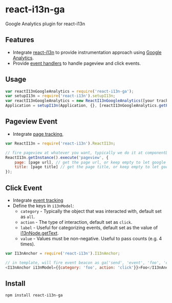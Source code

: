 # react-i13n-ga

Google Analytics plugin for react-i13n

## Features
 * Integrate [react-i13n](https://github.com/yahoo/react-i13n) to provide instrumentation approach using [Google Analytics](http://www.google.com/analytics/).
 * Provide [event handlers](https://github.com/yahoo/react-i13n/blob/master/docs/guides/createPlugins.md) to handle pageview and click events.

## Usage
```js
var reactI13nGoogleAnalytics = require('react-i13n-ga');
var setupI13n = require('react-i13n').setupI13n;
var reactI13nGoogleAnalytics = new ReactI13nGoogleAnalytics([your tracking id]); 
Application = setupI13n(Application, {}, [reactI13nGoogleAnalytics.getPlugin()]);
```

## Pageview Event
 * Integrate [page tracking](https://developers.google.com/analytics/devguides/collection/analyticsjs/pages), 

```js
var ReactI13n = require('react-i13n').ReactI13n;

// fire pageview at whatever you want, typically we do it at componentDidMount
ReactI13n.getInstance().execute('pageview', {
    page: [page url], // get the page url, or keep empty to let google analytics handle it
    title: [page title] // get the page title, or keep empty to let google analytics handle it
});
```

## Click Event
 * Integrate [event tracking](https://developers.google.com/analytics/devguides/collection/analyticsjs/events)
 * Define the keys in `i13nModel`:
    * `category` - Typically the object that was interacted with, default set as `all`.
    * `action` - The type of interaction, default set as `click`.
    * `label` - Useful for categorizing events, default set as the value of [i13nNode.getText](https://github.com/yahoo/react-i13n/blob/master/docs/api/I13nNode.md#gettexttarget).
    * `value` - Values must be non-negative. Useful to pass counts (e.g. 4 times).

```js
var I13nAnchor = require('react-i13n').I13nAnchor;

// in template, will fire event beacon as ga('send', 'event', 'foo', 'click', 'Foo');
<I13nAnchor i13nModel={{category: 'foo', action: 'click'}}>Foo</I13nAnchor>
```

## Install

```
npm install react-i13n-ga
```

